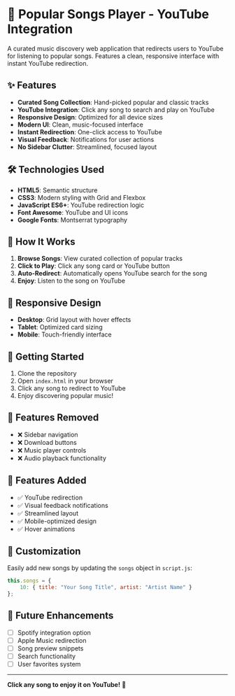 # 🎵 Popular Songs Player - YouTube Integration

A curated music discovery web application that redirects users to YouTube for listening to popular songs. Features a clean, responsive interface with instant YouTube redirection.

## ✨ Features

- **Curated Song Collection**: Hand-picked popular and classic tracks
- **YouTube Integration**: Click any song to search and play on YouTube
- **Responsive Design**: Optimized for all device sizes
- **Modern UI**: Clean, music-focused interface
- **Instant Redirection**: One-click access to YouTube
- **Visual Feedback**: Notifications for user actions
- **No Sidebar Clutter**: Streamlined, focused layout

## 🛠️ Technologies Used

- **HTML5**: Semantic structure
- **CSS3**: Modern styling with Grid and Flexbox
- **JavaScript ES6+**: YouTube redirection logic
- **Font Awesome**: YouTube and UI icons
- **Google Fonts**: Montserrat typography

## 🎯 How It Works

1. **Browse Songs**: View curated collection of popular tracks
2. **Click to Play**: Click any song card or YouTube button
3. **Auto-Redirect**: Automatically opens YouTube search for the song
4. **Enjoy**: Listen to the song on YouTube

## 📱 Responsive Design

- **Desktop**: Grid layout with hover effects
- **Tablet**: Optimized card sizing
- **Mobile**: Touch-friendly interface

## 🚀 Getting Started

1. Clone the repository
2. Open `index.html` in your browser
3. Click any song to redirect to YouTube
4. Enjoy discovering popular music!

## 🎨 Features Removed

- ❌ Sidebar navigation
- ❌ Download buttons
- ❌ Music player controls
- ❌ Audio playback functionality

## 🎨 Features Added

- ✅ YouTube redirection
- ✅ Visual feedback notifications
- ✅ Streamlined layout
- ✅ Mobile-optimized design
- ✅ Hover animations

## 🔧 Customization

Easily add new songs by updating the `songs` object in `script.js`:

```javascript
this.songs = {
    10: { title: "Your Song Title", artist: "Artist Name" }
};
```

## 🌟 Future Enhancements

- [ ] Spotify integration option
- [ ] Apple Music redirection
- [ ] Song preview snippets
- [ ] Search functionality
- [ ] User favorites system

---

**Click any song to enjoy it on YouTube!** 🎵
